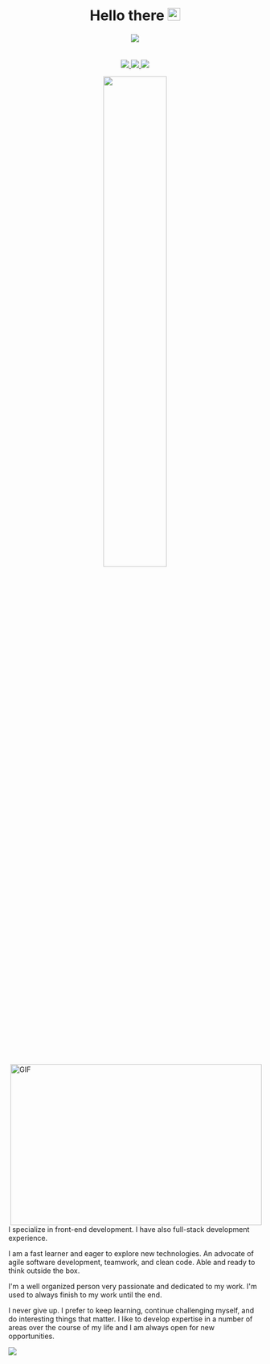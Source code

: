 <div style="margin-bottom: 20px" align="center">
  <h1 style="border-bottom: none; margin-bottom: 8px">
    Hello there <img src="https://media.giphy.com/media/hvRJCLFzcasrR4ia7z/giphy.gif" width="25px" height="25px" />
  </h1>
</div>

<div style="margin-bottom: 35px" align="center">
  <img src="https://api.visitorbadge.io/api/VisitorHit?user=nikitababko&repo=github-visitors-badge&countColor=DodgerBlue" />
</div>

<p align="center">
  <a href="https://t.me/devexpert127">
    <img src="https://img.shields.io/badge/Telegram-2CA5E0?style=for-the-badge&logo=Telegram&logoColor=white">
  </a> 
  <a href="https://discord.gg/GpCFVEt5">
    <img src="https://img.shields.io/badge/discord-0A0A0A?style=for-the-badge&logo=discord&logoColor=white">
  </a> 
  <a href="https://web.skype.com/live:.cid.2be64375b9f4b2b0">
    <img src="https://img.shields.io/badge/Skype-00AFF0?style=for-the-badge&logo=skype&logoColor=white">
  </a> 
</p>

<p align="center"> 
  <img width="50%" src="https://github-readme-streak-stats.herokuapp.com/?user=nikitababko&theme=react" />
</p>

<!-- ## 📕 Projects I've contributed to -->
<!-- Repo info cards - https://github.com/anuraghazra/github-readme-stats -->
<!-- Small repo cards (fork) - https://github.com/DenverCoder1/github-readme-stats -->
<!-- <p align="left">
  <a href="https://github.com/harryheman/React-Total">
    <img width="282" src="https://denvercoder1-github-readme-stats.vercel.app/api/pin/?username=harryheman&repo=React-Total&theme=react&hide_border=true&show_icons=false" alt="github-readme-stats">
  </a>
</p> -->

<!-- github-readme-stats top languages -->
<!--
<a href="https://github.com/anuraghazra/github-readme-stats">
  <img src="https://github-readme-stats.vercel.app/api/top-langs/?username=nikitababko&theme=jolly&langs_count=6&layout=compact" alt="Top Langs" style="max-width: 100%;">
</a> -->

  <img align="right" alt="GIF" src="https://github.com/abhisheknaiidu/abhisheknaiidu/blob/master/code.gif?raw=true" width="500" height="320" />

I specialize in front-end development. I have also full-stack development experience.

I am a fast learner and eager to explore new technologies. An advocate of agile software development, teamwork, and clean code. Able and ready to think outside the box.

I'm a well organized person very passionate and dedicated to my work. I'm used to always finish to my work until the end.

I never give up. I prefer to keep learning, continue challenging myself, and do interesting things that matter. I like to develop expertise in a number of areas over the course of my life and I am always open for new opportunities.

![](./profile-3d-contrib/profile-green-animate.svg)
